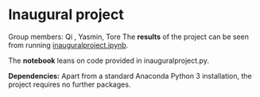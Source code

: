# Inaugural project

Group members: Qi , Yasmin, Tore
The **results** of the project can be seen from running [inauguralproject.ipynb](inauguralproject.ipynb).

The **notebook** leans on code provided in inauguralproject.py.

**Dependencies:** Apart from a standard Anaconda Python 3 installation, the project requires no further packages.